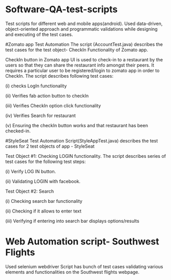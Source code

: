 # Software-QA-test-scripts
Test scripts for different web and mobile apps(android).
Used data-driven, object-oriented approach and programmatic validations while designing and executing of the test cases.

#Zomato app Test Automation
The script (AccountTest.java) describes the test cases for the test object- CheckIn Functionality of Zomato app.

CheckIn button in Zomato app UI is used to check-in to a restaurant by the users so that they can share the restaurant info amongst their
peers. It requires a particular user to be registered/login to zomato app in order to CheckIn.
The script describes following test cases:

(i) checks LogIn functionality 

(ii) Verifies fab action button to checkIn

(iii) Verifies CheckIn option click functionality 

(iv) Verifies Search for restaurant

(v) Ensuring the checkIn button works and that restaurant has been checked-in.

#StyleSeat Test Automation
Script(StyleAppTest.java) describes the test cases for 2 test objects of app - StyleSeat

Test Object #1: Checking LOGIN functionality.
The script describes series of test cases for the following test steps: 

(i) Verify LOG IN button.

(ii) Validating LOGIN with facebook.

Test Object #2: Search

(i) Checking search bar functionality

(ii) Checking if it allows to enter text 

(iii) Verifying if entering into search bar displays options/results 


# Web Automation script- Southwest Flights
Used selenium webdriver
Script has bunch of test cases validating various elements and functionalities on the Southwest flights webpage.
